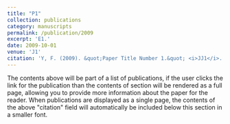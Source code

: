 ```yaml
---
title: "P1"
collection: publications
category: manuscripts
permalink: /publication/2009
excerpt: 'E1.'
date: 2009-10-01
venue: 'J1'
citation: 'Y, F. (2009). &quot;Paper Title Number 1.&quot; <i>JJ1</i>. 1(1).'
---
```


The contents above will be part of a list of publications, if the user clicks the link for the publication than the contents of section will be rendered as a full page, allowing you to provide more information about the paper for the reader. When publications are displayed as a single page, the contents of the above "citation" field will automatically be included below this section in a smaller font.
